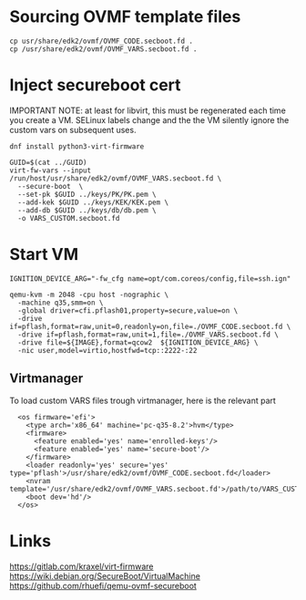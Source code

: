 # Sourcing OVMF template files

```
cp usr/share/edk2/ovmf/OVMF_CODE.secboot.fd .
cp /usr/share/edk2/ovmf/OVMF_VARS.secboot.fd .
```

# Inject secureboot cert

IMPORTANT NOTE: at least for libvirt, this must be regenerated each
time you create a VM. SELinux labels change and the the VM silently ignore 
the custom vars on subsequent uses. 
```
dnf install python3-virt-firmware

GUID=$(cat ../GUID)
virt-fw-vars --input /run/host/usr/share/edk2/ovmf/OVMF_VARS.secboot.fd \
  --secure-boot  \
  --set-pk $GUID ../keys/PK/PK.pem \
  --add-kek $GUID ../keys/KEK/KEK.pem \
  --add-db $GUID ../keys/db/db.pem \
  -o VARS_CUSTOM.secboot.fd 
```

# Start VM

```
IGNITION_DEVICE_ARG="-fw_cfg name=opt/com.coreos/config,file=ssh.ign"

qemu-kvm -m 2048 -cpu host -nographic \
  -machine q35,smm=on \
  -global driver=cfi.pflash01,property=secure,value=on \
  -drive if=pflash,format=raw,unit=0,readonly=on,file=./OVMF_CODE.secboot.fd \
  -drive if=pflash,format=raw,unit=1,file=./OVMF_VARS.secboot.fd \
  -drive file=${IMAGE},format=qcow2  ${IGNITION_DEVICE_ARG} \
  -nic user,model=virtio,hostfwd=tcp::2222-:22
```

## Virtmanager

To load custom VARS files trough virtmanager, here is the relevant part

```
  <os firmware='efi'>
    <type arch='x86_64' machine='pc-q35-8.2'>hvm</type>
    <firmware>
      <feature enabled='yes' name='enrolled-keys'/>
      <feature enabled='yes' name='secure-boot'/>
    </firmware>
    <loader readonly='yes' secure='yes' type='pflash'>/usr/share/edk2/ovmf/OVMF_CODE.secboot.fd</loader>
    <nvram template='/usr/share/edk2/ovmf/OVMF_VARS.secboot.fd'>/path/to/VARS_CUSTOM.qcow2</nvram>
    <boot dev='hd'/>
  </os>
```
 
# Links

https://gitlab.com/kraxel/virt-firmware
https://wiki.debian.org/SecureBoot/VirtualMachine
https://github.com/rhuefi/qemu-ovmf-secureboot
